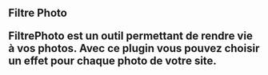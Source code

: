 <h2>Filtre Photo</2>

<p>FiltrePhoto est un outil permettant de rendre vie à vos photos. Avec ce plugin vous pouvez choisir un effet pour chaque photo de votre site.</p>
